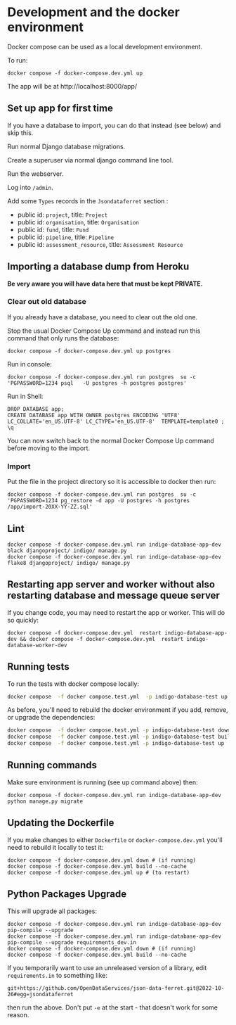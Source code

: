 # Development and the docker environment

Docker compose can be used as a local development environment.

To run:

```
docker compose -f docker-compose.dev.yml up
```

The app will be at http://localhost:8000/app/

## Set up app for first time

If you have a database to import, you can do that instead (see below) and skip this.

Run normal Django database migrations.

Create a superuser via normal django command line tool.

Run the webserver.

Log into `/admin`.

Add some `Types` records in the `Jsondataferret` section :

* public id: `project`, title: `Project`
* public id: `organisation`, title: `Organisation`
* public id: `fund`, title: `Fund`
* public id: `pipeline`, title: `Pipeline`
* public id: `assessment_resource`, title: `Assessment Resource`

## Importing a database dump from Heroku

**Be very aware you will have data here that must be kept PRIVATE.**

### Clear out old database

If you already have a database, you need to clear out the old one.

Stop the usual Docker Compose Up command and instead run this command that only runs the database:

```commandline
docker compose -f docker-compose.dev.yml up postgres
```

Run in console:

```
docker compose -f docker-compose.dev.yml run postgres  su -c 'PGPASSWORD=1234 psql   -U postgres -h postgres postgres'
```

Run in Shell:

```
DROP DATABASE app;
CREATE DATABASE app WITH OWNER postgres ENCODING 'UTF8'  LC_COLLATE='en_US.UTF-8' LC_CTYPE='en_US.UTF-8'  TEMPLATE=template0 ;
\q
```

You can now switch back to the normal Docker Compose Up command before moving to the import.

### Import

Put the file in the project directory so it is accessible to docker then run:

```
docker compose -f docker-compose.dev.yml run postgres  su -c 'PGPASSWORD=1234 pg_restore -d app -U postgres -h postgres   /app/import-20XX-YY-ZZ.sql'
```

## Lint

```
docker compose -f docker-compose.dev.yml run indigo-database-app-dev black djangoproject/ indigo/ manage.py
docker compose -f docker-compose.dev.yml run indigo-database-app-dev flake8 djangoproject/ indigo/ manage.py
```

## Restarting app server and worker without also restarting database and message queue server

If you change code, you may need to restart the app or worker. This will do so quickly:

```
docker compose -f docker-compose.dev.yml  restart indigo-database-app-dev && docker compose -f docker-compose.dev.yml  restart indigo-database-worker-dev
```

## Running tests

To run the tests with docker compose locally:

```bash
docker compose  -f docker compose.test.yml  -p indigo-database-test up
```

As before, you'll need to rebuild the docker environment if you add, remove, or upgrade the dependencies:

```bash
docker compose  -f docker compose.test.yml -p indigo-database-test down
docker compose  -f docker compose.test.yml -p indigo-database-test build --no-cache
docker compose  -f docker compose.test.yml -p indigo-database-test up
```

## Running commands

Make sure environment is running (see up command above) then:

```
docker compose -f docker-compose.dev.yml run indigo-database-app-dev python manage.py migrate
```

## Updating the Dockerfile

If you make changes to either `Dockerfile` or `docker-compose.dev.yml` you'll need to rebuild it locally to test it:

```
docker compose -f docker-compose.dev.yml down # (if running)
docker compose -f docker-compose.dev.yml build --no-cache
docker compose -f docker-compose.dev.yml up # (to restart)
```

## Python Packages Upgrade

This will upgrade all packages:

```
docker compose -f docker-compose.dev.yml run indigo-database-app-dev pip-compile --upgrade
docker compose -f docker-compose.dev.yml run indigo-database-app-dev pip-compile --upgrade requirements_dev.in
docker compose -f docker-compose.dev.yml down # (if running)
docker compose -f docker-compose.dev.yml build --no-cache
```

If you temporarily want to use an unreleased version of a library, edit `requirements.in` to something like:

```
git+https://github.com/OpenDataServices/json-data-ferret.git@2022-10-26#egg=jsondataferret
```

then run the above. Don't put `-e` at the start - that doesn't work for some reason.

